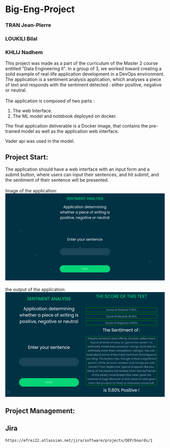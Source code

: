 # Big-Eng-Project
### TRAN Jean-PIerre
### LOUKILI Bilal
### KHLIJ Nadhem


This project was made as a part of the curriculum of the Master 2 course entitled "Data Engineering II".
In a group of 3, we worked toward creating a solid example of real-life application development in a DevOps environment.
The application is a sentiment analysis application, which analyses a piece of text and responds with the sentiment detected : either positive, negative or neutral.
<br/><br/>
The application is composed of two parts :
1. The web Interface.
2. The ML model and notebook deployed on docker.

The final application deliverable is a Docker image, that contains the pre-trained model as well as the application web interface.

Vader api was used in the model.
## Project Start:
The application should have a web interface with an input form and a submit button, where users can input their sentences, and hit submit, and the sentiment of their sentence will be presented.
<br/><br/>
Image of the application:
<img src="https://github.com/jeanpierre8/Big-Eng-Project/blob/main/index.PNG"/>
<br/><br/>
the output of the application:
<img src="https://github.com/jeanpierre8/Big-Eng-Project/blob/main/output.PNG"/>
## Project Management:
## Jira
    https://efrei22.atlassian.net/jira/software/projects/DEP/boards/1



